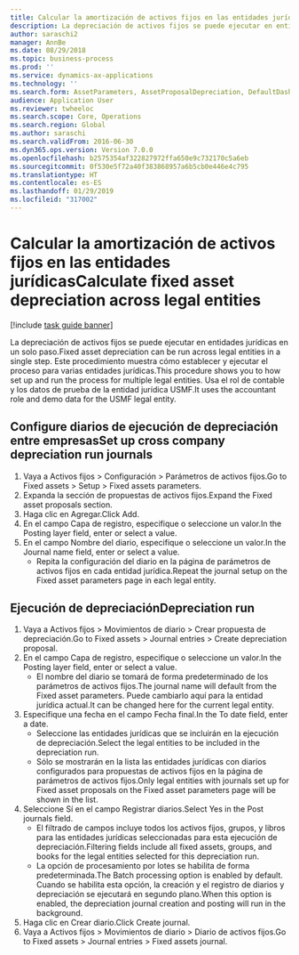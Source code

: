 ```yaml
---
title: Calcular la amortización de activos fijos en las entidades jurídicas
description: La depreciación de activos fijos se puede ejecutar en entidades jurídicas en un solo paso.
author: saraschi2
manager: AnnBe
ms.date: 08/29/2018
ms.topic: business-process
ms.prod: ''
ms.service: dynamics-ax-applications
ms.technology: ''
ms.search.form: AssetParameters, AssetProposalDepreciation, DefaultDashboard, LedgerJournalTable
audience: Application User
ms.reviewer: twheeloc
ms.search.scope: Core, Operations
ms.search.region: Global
ms.author: saraschi
ms.search.validFrom: 2016-06-30
ms.dyn365.ops.version: Version 7.0.0
ms.openlocfilehash: b2575354af322827972ffa650e9c732170c5a6eb
ms.sourcegitcommit: 0f530e5f72a40f383868957a6b5cb0e446e4c795
ms.translationtype: HT
ms.contentlocale: es-ES
ms.lasthandoff: 01/29/2019
ms.locfileid: "317002"
---
```

# <a name="calculate-fixed-asset-depreciation-across-legal-entities"></a><span data-ttu-id="2085d-103">Calcular la amortización de activos fijos en las entidades jurídicas</span><span class="sxs-lookup"><span data-stu-id="2085d-103">Calculate fixed asset depreciation across legal entities</span></span>

[!include [task guide banner](../../includes/task-guide-banner.md)]

<span data-ttu-id="2085d-104">La depreciación de activos fijos se puede ejecutar en entidades jurídicas en un solo paso.</span><span class="sxs-lookup"><span data-stu-id="2085d-104">Fixed asset depreciation can be run across legal entities in a single step.</span></span> <span data-ttu-id="2085d-105">Este procedimiento muestra cómo establecer y ejecutar el proceso para varias entidades jurídicas.</span><span class="sxs-lookup"><span data-stu-id="2085d-105">This procedure shows you to how set up and run the process for multiple legal entities.</span></span> <span data-ttu-id="2085d-106">Usa el rol de contable y los datos de prueba de la entidad jurídica USMF.</span><span class="sxs-lookup"><span data-stu-id="2085d-106">It uses the accountant role and demo data for the USMF legal entity.</span></span>


## <a name="set-up-cross-company-depreciation-run-journals"></a><span data-ttu-id="2085d-107">Configure diarios de ejecución de depreciación entre empresas</span><span class="sxs-lookup"><span data-stu-id="2085d-107">Set up cross company depreciation run journals</span></span>
1. <span data-ttu-id="2085d-108">Vaya a Activos fijos > Configuración > Parámetros de activos fijos.</span><span class="sxs-lookup"><span data-stu-id="2085d-108">Go to Fixed assets > Setup > Fixed assets parameters.</span></span>
2. <span data-ttu-id="2085d-109">Expanda la sección de propuestas de activos fijos.</span><span class="sxs-lookup"><span data-stu-id="2085d-109">Expand the Fixed asset proposals section.</span></span>
3. <span data-ttu-id="2085d-110">Haga clic en Agregar.</span><span class="sxs-lookup"><span data-stu-id="2085d-110">Click Add.</span></span>
4. <span data-ttu-id="2085d-111">En el campo Capa de registro, especifique o seleccione un valor.</span><span class="sxs-lookup"><span data-stu-id="2085d-111">In the Posting layer field, enter or select a value.</span></span>
5. <span data-ttu-id="2085d-112">En el campo Nombre del diario, especifique o seleccione un valor.</span><span class="sxs-lookup"><span data-stu-id="2085d-112">In the Journal name field, enter or select a value.</span></span>
    * <span data-ttu-id="2085d-113">Repita la configuración del diario en la página de parámetros de activos fijos en cada entidad jurídica.</span><span class="sxs-lookup"><span data-stu-id="2085d-113">Repeat the journal setup on the Fixed asset parameters page in each legal entity.</span></span>  

## <a name="depreciation-run"></a><span data-ttu-id="2085d-114">Ejecución de depreciación</span><span class="sxs-lookup"><span data-stu-id="2085d-114">Depreciation run</span></span>
1. <span data-ttu-id="2085d-115">Vaya a Activos fijos > Movimientos de diario > Crear propuesta de depreciación.</span><span class="sxs-lookup"><span data-stu-id="2085d-115">Go to Fixed assets > Journal entries > Create depreciation proposal.</span></span>
2. <span data-ttu-id="2085d-116">En el campo Capa de registro, especifique o seleccione un valor.</span><span class="sxs-lookup"><span data-stu-id="2085d-116">In the Posting layer field, enter or select a value.</span></span>
    * <span data-ttu-id="2085d-117">El nombre del diario se tomará de forma predeterminado de los parámetros de activos fijos.</span><span class="sxs-lookup"><span data-stu-id="2085d-117">The journal name will default from the Fixed asset parameters.</span></span> <span data-ttu-id="2085d-118">Puede cambiarlo aquí para la entidad jurídica actual.</span><span class="sxs-lookup"><span data-stu-id="2085d-118">It can be changed here for the current legal entity.</span></span>  
3. <span data-ttu-id="2085d-119">Especifique una fecha en el campo Fecha final.</span><span class="sxs-lookup"><span data-stu-id="2085d-119">In the To date field, enter a date.</span></span>
    * <span data-ttu-id="2085d-120">Seleccione las entidades jurídicas que se incluirán en la ejecución de depreciación.</span><span class="sxs-lookup"><span data-stu-id="2085d-120">Select the legal entities to be included in the depreciation run.</span></span>  
    * <span data-ttu-id="2085d-121">Sólo se mostrarán en la lista las entidades jurídicas con diarios configurados para propuestas de activos fijos en la página de parámetros de activos fijos.</span><span class="sxs-lookup"><span data-stu-id="2085d-121">Only legal entities with journals set up for Fixed asset proposals on the Fixed asset parameters page will be shown in the list.</span></span>  
4. <span data-ttu-id="2085d-122">Seleccione Sí en el campo Registrar diarios.</span><span class="sxs-lookup"><span data-stu-id="2085d-122">Select Yes in the Post journals field.</span></span>
    * <span data-ttu-id="2085d-123">El filtrado de campos incluye todos los activos fijos, grupos, y libros para las entidades jurídicas seleccionadas para esta ejecución de depreciación.</span><span class="sxs-lookup"><span data-stu-id="2085d-123">Filtering fields include all fixed assets, groups, and books for the legal entities selected for this depreciation run.</span></span>  
    * <span data-ttu-id="2085d-124">La opción de procesamiento por lotes se habilita de forma predeterminada.</span><span class="sxs-lookup"><span data-stu-id="2085d-124">The Batch processing option is enabled by default.</span></span> <span data-ttu-id="2085d-125">Cuando se habilita esta opción, la creación y el registro de diarios y depreciación se ejecutará en segundo plano.</span><span class="sxs-lookup"><span data-stu-id="2085d-125">When this option is enabled, the depreciation journal creation and posting will run in the background.</span></span>  
5. <span data-ttu-id="2085d-126">Haga clic en Crear diario.</span><span class="sxs-lookup"><span data-stu-id="2085d-126">Click Create journal.</span></span>
6. <span data-ttu-id="2085d-127">Vaya a Activos fijos > Movimientos de diario > Diario de activos fijos.</span><span class="sxs-lookup"><span data-stu-id="2085d-127">Go to Fixed assets > Journal entries > Fixed assets journal.</span></span>

